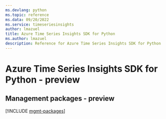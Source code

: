 ```yaml
---
ms.devlang: python
ms.topic: reference
ms.data: 09/20/2022
ms.service: timeseriesinsights
author: lmazuel
title: Azure Time Series Insights SDK for Python
ms.author: lmazuel
description: Reference for Azure Time Series Insights SDK for Python
---
```

# Azure Time Series Insights SDK for Python - preview

## Management packages - preview
[!INCLUDE [mgmt-packages](time-series-insights-mgmt-index.md)]